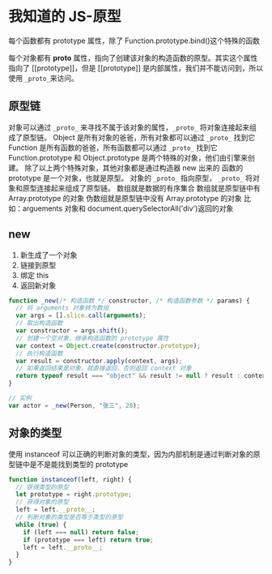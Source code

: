 # 我知道的 JS-原型

每个函数都有 prototype 属性，除了 Function.prototype.bind()这个特殊的函数

每个对象都有 **proto** 属性，指向了创建该对象的构造函数的原型。其实这个属性指向了 [[prototype]]，但是 [[prototype]] 是内部属性，我们并不能访问到，所以使用 `_proto_`来访问。

<!-- more -->

## 原型链

对象可以通过 `_proto_` 来寻找不属于该对象的属性，`_proto_` 将对象连接起来组成了原型链。
Object 是所有对象的爸爸，所有对象都可以通过 `_proto_` 找到它
Function 是所有函数的爸爸，所有函数都可以通过 `_proto_` 找到它
Function.prototype 和 Object.prototype 是两个特殊的对象，他们由引擎来创建。
除了以上两个特殊对象，其他对象都是通过构造器 new 出来的
函数的 prototype 是一个对象，也就是原型。
对象的 `_proto_` 指向原型， `_proto_` 将对象和原型连接起来组成了原型链。
数组就是数据的有序集合
数组就是原型链中有 Array.prototype 的对象
伪数组就是原型链中没有 Array.prototype 的对象
比如：arguements 对象和 document.querySelectorAll('div')返回的对象

## new

1. 新生成了一个对象
2. 链接到原型
3. 绑定 this
4. 返回新对象

```javascript
function _new(/* 构造函数 */ constructor, /* 构造函数参数 */ params) {
  // 将 arguments 对象转为数组
  var args = [].slice.call(arguments);
  // 取出构造函数
  var constructor = args.shift();
  // 创建一个空对象，继承构造函数的 prototype 属性
  var context = Object.create(constructor.prototype);
  // 执行构造函数
  var result = constructor.apply(context, args);
  // 如果返回结果是对象，就直接返回，否则返回 context 对象
  return typeof result === "object" && result != null ? result : context;
}

// 实例
var actor = _new(Person, "张三", 28);
```

## 对象的类型

使用 instanceof 可以正确的判断对象的类型，因为内部机制是通过判断对象的原型链中是不是能找到类型的 prototype

```javascript
function instanceof(left, right) {
  // 获得类型的原型
  let prototype = right.prototype;
  // 获得对象的原型
  left = left.__proto__;
  // 判断对象的类型是否等于类型的原型
  while (true) {
    if (left === null) return false;
    if (prototype === left) return true;
    left = left.__proto__;
  }
}
```
